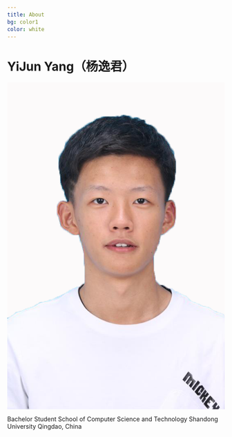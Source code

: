 ```yaml
---
title: About
bg: color1
color: white
---
```


# YiJun Yang（杨逸君）


<div class="row small center column">
  <img style="float:right; display: block;" src="img/yyj.png" alt="YiJun Yang", size=0.6>
</div>

<div class="row big column">
<p>
Bachelor Student  
School of Computer Science and Technology  
Shandong University  
Qingdao, China  


</p></div>


